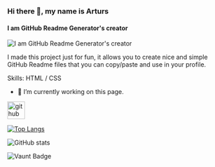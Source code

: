 ### Hi there 👋, my name is Arturs
#### I am GitHub Readme Generator's creator
![I am GitHub Readme Generator's creator](https://arturssmirnovs.github.io/github-profile-readme-generator/images/banner.png)

I made this project just for fun, it allows you to create nice and simple GitHub Readme files that you can copy/paste and use in your profile.

Skills:  HTML / CSS

- 🔭 I’m currently working on this page. 


[<img src='https://cdn.jsdelivr.net/npm/simple-icons@3.0.1/icons/github.svg' alt='github' height='40'>](https://github.com/https://github.com/Mahfiz720)  

[![Top Langs](https://github-readme-stats.vercel.app/api/top-langs/?username=https://github.com/Mahfiz720)](https://github.com/anuraghazra/github-readme-stats)

![GitHub stats](https://github-readme-stats.vercel.app/api?username=https://github.com/Mahfiz720&show_icons=true&count_private=true)  

![Vaunt Badge](https://api.vaunt.dev/v1/github/entities/https://github.com/Mahfiz720/contributions?format=svg&private=true)  

